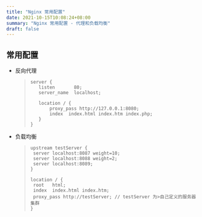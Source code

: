 ```yaml
---
title: "Nginx 常用配置"
date: 2021-10-15T10:08:24+08:00
summary: "Nginx 常用配置 - 代理和负载均衡"
draft: false
---
```


## 常用配置

- 反向代理
    >
    >```CONF
    >server {
    >    listen       80;
    >    server_name  localhost;
    >
    >    location / {
    >        proxy_pass http://127.0.0.1:8080;
    >        index  index.html index.htm index.php;
    >    }
    >}
    >```

- 负载均衡

    >```CONF
    >upstream testServer {
    >  server localhost:8087 weight=10;
    >  server localhost:8088 weight=2;
    >  server localhost:8089;
    >}
    >```
    >
    >```CONF
    >location / {
    >  root   html;
    >  index  index.html index.htm;
    >  proxy_pass http://testServer; // testServer 为>自己定义的服务器集群
    >}
    >```
